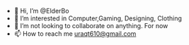 - 👋 Hi, I’m @ElderBo
- 👀 I’m interested in Computer,Gaming, Designing, Clothing
- 💞️ I’m not looking to collaborate on anything. For now
- 📫 How to reach me uraqt610@gmail.com

<!---
ElderBo/ElderBo is a ✨ special ✨ repository because its `README.md` (this file) appears on your GitHub profile.
You can click the Preview link to take a look at your changes.
--->

